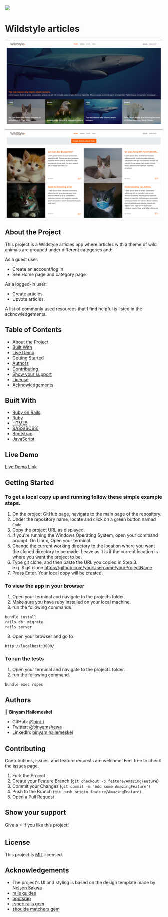 ![](https://img.shields.io/badge/Microverse-blueviolet)

# Wildstyle articles
![Screenshot](./app/assets/images/screenshot.png)
![Screenshot](./app/assets/images/screenshot2.png)

## About the Project

This project is a Wildstyle articles app where articles with a theme of wild animals are grouped under different categories and:

As a guest user:
- Create an account/log in
- See Home page and category page 

As a logged-in user:
- Create articles.
- Upvote articles.

A list of commonly used resources that I find helpful is listed in the acknowledgements.


## Table of Contents

* [About the Project](#about-the-project)
* [Built With](#built-with)
* [Live Demo](#live-demo)
* [Getting Started](#getting-started)
* [Authors](#authors)
* [Contributing](#contributing)
* [Show your support](#show-your-support)
* [License](#license)
* [Acknowledgements](#acknowledgements)

## Built With

* [Ruby on Rails](https://rubyonrails.org/)
* [Ruby](https://www.ruby-lang.org/en/)
* [HTML5](https://en.wikipedia.org/wiki/HTML5)
* [SASS(SCSS)](https://sass-lang.com/)
* [Bootstrap](https://getbootstrap.com/)
* [JavaScript](https://en.wikipedia.org/wiki/JavaScript)


## Live Demo

[Live Demo Link](https://wild-style.herokuapp.com/)


## Getting Started

### To get a local copy up and running follow these simple example steps.

1. On the project GitHub page, navigate to the main page of the repository.
2. Under the repository name, locate and click on a green button named `Code`. 
3. Copy the project URL as displayed.
4. If you're running the Windows Operating System, open your command prompt. On Linux, Open your terminal. 
5. Change the current working directory to the location where you want the cloned directory to be made. Leave as it is if the current location is where you want the project to be. 
6. Type git clone, and then paste the URL you copied in Step 3. <br>
e.g. $ git clone https://github.com/yourUsername/yourProjectName 
7. Press Enter. Your local copy will be created. 

### To view the app in your browser
1. Open your terminal and navigate to the projects folder.
3. Make sure you have ruby installed on your local machine.
2. run the following commands
```
bundle install
rails db: migrate
rails server
```
3. Open your browser and go to
```
http://localhost:3000/
```
### To run the tests
1. Open your terminal and navigate to the projects folder.
2. run the following command.
```
bundle exec rspec
```

## Authors

👤 **Binyam Hailemeskel**

- GitHub: [@bini-i](https://github.com/bini-i)
- Twitter: [@binyamshewa](https://twitter.com/binyamshewa)
- LinkedIn: [binyam hailemeskel](https://www.linkedin.com/in/bini-i/)

## Contributing

Contributions, issues, and feature requests are welcome!
Feel free to check the [issues page](../../issues).

1. Fork the Project
2. Create your Feature Branch (`git checkout -b feature/AmazingFeature`)
3. Commit your Changes (`git commit -m 'Add some AmazingFeature'`)
4. Push to the Branch (`git push origin feature/AmazingFeature`)
5. Open a Pull Request


## Show your support

Give a ⭐️ if you like this project!


## License

This project is [MIT](./LICENSE) licensed.


## Acknowledgements
* The project's UI and styling is based on the design template made by [Nelson Sakwa](https://www.behance.net/sakwadesignstudio)
* [rails guides](https://guides.rubyonrails.org/)
* [bootsrap](https://getbootstrap.com/)
* [rspec rails gem](https://github.com/rspec/rspec-rails)
* [shoulda matchers gem](https://github.com/thoughtbot/shoulda-matchers)
